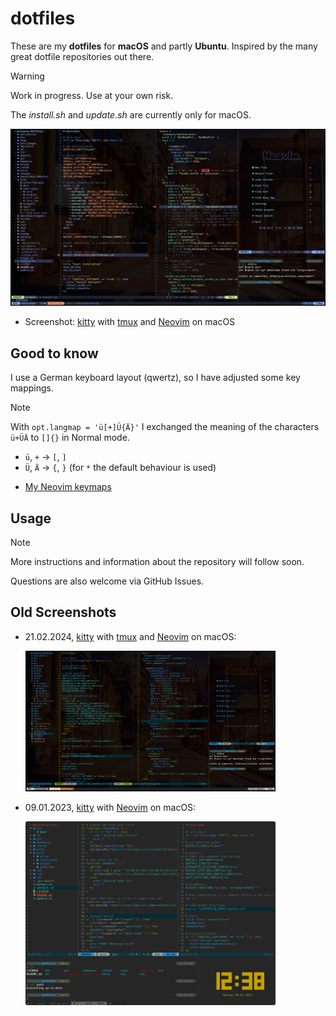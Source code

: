# dotfiles

These are my **dotfiles** for **macOS** and partly **Ubuntu**.
Inspired by the many great dotfile repositories out there.

> [!WARNING]
> Work in progress. Use at your own risk.
>
> The _install.sh_ and _update.sh_ are currently only for macOS.

![Screenshot](docs/images/screenshot_20241230.jpg)

- Screenshot: [kitty](https://sw.kovidgoyal.net/kitty/)
  with [tmux](https://github.com/tmux/tmux/wiki)
  and [Neovim](https://neovim.io/) on macOS

## Good to know

I use a German keyboard layout (qwertz), so I have adjusted some key mappings.

> [!NOTE]
> With `opt.langmap = 'ü[+]Ü{Ä}'` I exchanged the meaning of the characters
> `ü+ÜÄ` to `[]{}` in Normal mode.
>
> - `ü`, `+` -> `[`, `]`
> - `Ü`, `Ä` -> `{`, `}` (for `*` the default behaviour is used)

- [My Neovim keymaps](nvim/docs/keymaps.md)

## Usage

> [!NOTE]
> More instructions and information about the repository will follow soon.
>
> Questions are also welcome via GitHub Issues.

## Old Screenshots

- 21.02.2024, [kitty](https://sw.kovidgoyal.net/kitty/)
  with [tmux](https://github.com/tmux/tmux/wiki)
  and [Neovim](https://neovim.io/) on macOS:

    <!-- ![Screenshot](docs/images/screenshot_20240221.png) -->
    <img src="docs/images/screenshot_20240221.jpg" alt="Screenshot" width="400"/>

- 09.01.2023, [kitty](https://sw.kovidgoyal.net/kitty/)
  with [Neovim](https://neovim.io/) on macOS:

    <!-- ![Screenshot](docs/images/screenshot_20230109.png) -->
    <img src="docs/images/screenshot_20230109.png" alt="Screenshot" width="400"/>
